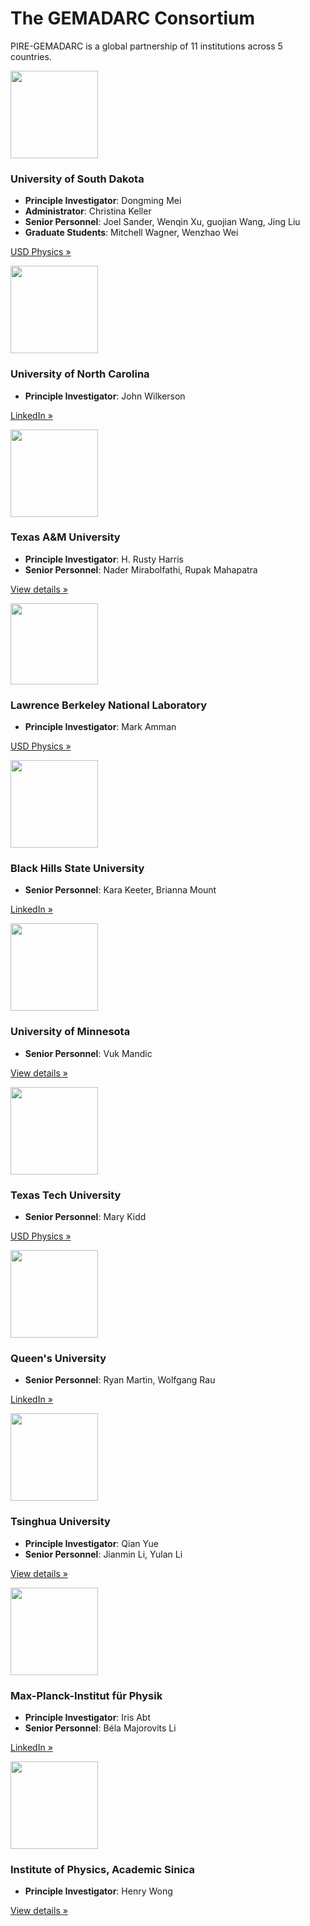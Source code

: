 ---
---

<div class="jumbotron">
<h1 class="text-center">The GEMADARC Consortium</h1>
</div>

<p class="text-center">PIRE-GEMADARC is a global partnership of 11 institutions across 5 countries.</p>

<div class="row">
  <div class="col-md-6">
    <img class="img-circle" src="https://upload.wikimedia.org/wikipedia/en/thumb/d/d9/University_of_South_Dakota_seal.png/175px-University_of_South_Dakota_seal.png" alt="" width="140" height="140">
    <h3>University of South Dakota</h3>
    <ul>
      <li><b>Principle Investigator</b>: Dongming Mei </li>
	    <li><b>Administrator</b>: Christina Keller </li>
	    <li><b>Senior Personnel</b>: Joel Sander, Wenqin Xu, guojian Wang, Jing Liu</li>
	    <li><b>Graduate Students</b>: Mitchell Wagner, Wenzhao Wei</li>
    </ul>
    <p><a class="btn btn-default" href="http://www.usd.edu/arts-and-sciences/physics" role="button">USD Physics &raquo;</a></p>
  </div>
  
  <div class="col-md-6">
    <img class="img-circle" src="http://identity.unc.edu/files/2014/01/image25a.jpg" alt="" width="140" height="140">
    <h3>University of North Carolina</h3>
    <ul>
		  <li><b>Principle Investigator</b>: John Wilkerson </li>
	  </ul>
    <p><a class="btn btn-default" href="https://www.linkedin.com/in/tuyen-do-191940107/" role="button">LinkedIn &raquo;</a></p>
  </div>
</div>

<div class="row">
  <div class="col-md-6">
    <img class="img-circle" src="http://miner.physics.tamu.edu/images/TAMU.png" alt="" width="140" height="140">
    <h3>Texas A&M University</h3>
    <ul>
		  <li><b>Principle Investigator</b>: H. Rusty Harris</li>
		  <li><b>Senior Personnel</b>: Nader Mirabolfathi, Rupak Mahapatra</li>
	  </ul>
    <p><a class="btn btn-default" href="#" role="button">View details &raquo;</a></p>
  </div>
  
  <div class="col-md-6">
    <img src="http://www2.lbl.gov/msd/assets/img/about/lbl_logo2.png" alt="" width="140" height="130">
    <h3>Lawrence Berkeley National Laboratory</h3>
    <ul>
		  <li><b>Principle Investigator</b>: Mark Amman</li>
	  </ul>
    <p><a class="btn btn-default" href="http://www.usd.edu/arts-and-sciences/physics" role="button">USD Physics &raquo;</a></p>
  </div>
</div>

<div class="row">
  <div class="col-md-6">
    <img class="img-circle" src="http://www.bhsu.edu/Portals/0/facultystaff/MarketingComm/logos/BHSU_RC%20Logo.jpg" alt="" width="140" height="140">
    <h3>Black Hills State University</h3>
    <ul>
		  <li><b>Senior Personnel</b>: Kara Keeter, Brianna Mount</li>
	  </ul>
    <p><a class="btn btn-default" href="https://www.linkedin.com/in/tuyen-do-191940107/" role="button">LinkedIn &raquo;</a></p>
  </div>

  <div class="col-md-6">
    <img class="img-circle" src="https://upload.wikimedia.org/wikipedia/en/thumb/d/d9/University_of_South_Dakota_seal.png/175px-University_of_South_Dakota_seal.png" alt="" width="140" height="140">
    <h3>University of Minnesota</h3>
    <ul>
		  <li><b>Senior Personnel</b>: Vuk Mandic</li>
	  </ul>
    <p><a class="btn btn-default" href="#" role="button">View details &raquo;</a></p>
  </div>
</div>

<div class="row">
  <div class="col-md-6">
    <img class="img-circle" src="https://drive.google.com/file/d/0B9Rxo-0B1VOeT0xGNUR5UXBOalE/view?usp=sharing" alt="" width="140" height="140">
    <h3>Texas Tech University</h3>
    <ul>
		  <li><b>Senior Personnel</b>: Mary Kidd</li>
	  </ul>
    <p><a class="btn btn-default" href="http://www.usd.edu/arts-and-sciences/physics" role="button">USD Physics &raquo;</a></p>
  </div>

  <div class="col-md-6">
    <img class="img-circle" src="https://upload.wikimedia.org/wikipedia/en/thumb/d/d9/University_of_South_Dakota_seal.png/175px-University_of_South_Dakota_seal.png" alt="" width="140" height="140">
    <h3>Queen's University</h3>
    <ul>
		  <li><b>Senior Personnel</b>: Ryan Martin, Wolfgang Rau </li>
	  </ul>
    <p><a class="btn btn-default" href="https://www.linkedin.com/in/tuyen-do-191940107/" role="button">LinkedIn &raquo;</a></p>
  </div>
</div>

<div class="row">
  <div class="col-md-6">
    <img class="img-circle" src="https://upload.wikimedia.org/wikipedia/en/thumb/d/d9/University_of_South_Dakota_seal.png/175px-University_of_South_Dakota_seal.png" alt="" width="140" height="140">
    <h3>Tsinghua University</h3>
    <ul>
		  <li><b>Principle Investigator</b>: Qian Yue</li>
		  <li><b>Senior Personnel</b>: Jianmin Li, Yulan Li</li>
	  </ul>
    <p><a class="btn btn-default" href="#" role="button">View details &raquo;</a></p>
  </div>

  <div class="col-md-6">
    <img class="img-circle" src="https://upload.wikimedia.org/wikipedia/en/thumb/d/d9/University_of_South_Dakota_seal.png/175px-University_of_South_Dakota_seal.png" alt="" width="140" height="140">
    <h3>Max-Planck-Institut für Physik</h3>
    <ul>
		  <li><b>Principle Investigator</b>: Iris Abt</li>
		  <li><b>Senior Personnel</b>: Béla Majorovits Li</li>
	  </ul>
    <p><a class="btn btn-default" href="https://www.linkedin.com/in/tuyen-do-191940107/" role="button">LinkedIn &raquo;</a></p>
  </div>
</div>

<div class="row">
  <div class="col-md-6">
    <img class="img-circle" src="https://upload.wikimedia.org/wikipedia/en/thumb/d/d9/University_of_South_Dakota_seal.png/175px-University_of_South_Dakota_seal.png" alt="" width="140" height="140">
    <h3>Institute of Physics, Academic Sinica</h3>
    <ul>
		  <li><b>Principle Investigator</b>: Henry Wong</li>
	  </ul>
    <p><a class="btn btn-default" href="#" role="button">View details &raquo;</a></p>
  </div>
</div>
